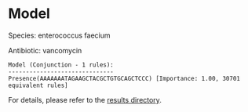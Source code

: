 
# Model

Species: enterococcus faecium

Antibiotic: vancomycin

```
Model (Conjunction - 1 rules):
------------------------------
Presence(AAAAAAATAGAAGCTACGCTGTGCAGCTCCC) [Importance: 1.00, 30701 equivalent rules]

```

For details, please refer to the [results directory](../../../../../results/scm_b/enterococcus%20faecium/vancomycin/repeat_9/).

